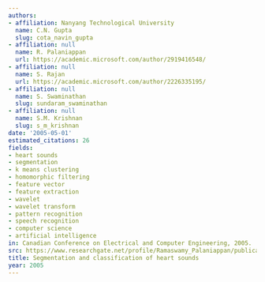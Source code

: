 ```yaml
---
authors:
- affiliation: Nanyang Technological University
  name: C.N. Gupta
  slug: cota_navin_gupta
- affiliation: null
  name: R. Palaniappan
  url: https://academic.microsoft.com/author/2919416548/
- affiliation: null
  name: S. Rajan
  url: https://academic.microsoft.com/author/2226335195/
- affiliation: null
  name: S. Swaminathan
  slug: sundaram_swaminathan
- affiliation: null
  name: S.M. Krishnan
  slug: s_m_krishnan
date: '2005-05-01'
estimated_citations: 26
fields:
- heart sounds
- segmentation
- k means clustering
- homomorphic filtering
- feature vector
- feature extraction
- wavelet
- wavelet transform
- pattern recognition
- speech recognition
- computer science
- artificial intelligence
in: Canadian Conference on Electrical and Computer Engineering, 2005.
src: https://www.researchgate.net/profile/Ramaswamy_Palaniappan/publication/224624689_Segmentation_and_classification_of_heart_sounds/links/0fcfd50e6ecf3aea39000000.pdf?disableCoverPage=true
title: Segmentation and classification of heart sounds
year: 2005
---
```

